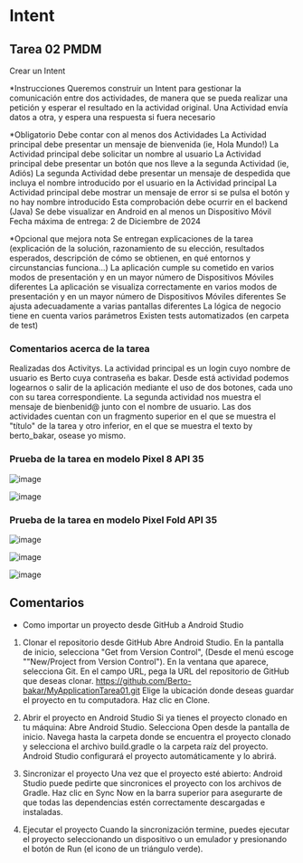 # Intent

## Tarea 02 PMDM

Crear un Intent

*Instrucciones
Queremos construir un Intent para gestionar la comunicación entre dos actividades, de manera que se pueda realizar una petición y esperar el resultado en la actividad original.
Una Actividad envía datos a otra, y espera una respuesta si fuera necesario

*Obligatorio
Debe contar con al menos dos Actividades
La Actividad principal debe presentar un mensaje de bienvenida (ie, Hola Mundo!)
La Actividad principal debe solicitar un nombre al usuario
La Actividad principal debe presentar un botón que nos lleve a la segunda Actividad (ie, Adiós)
La segunda Actividad debe presentar un mensaje de despedida que incluya el nombre introducido por el usuario en la Actividad principal
La Actividad principal debe mostrar un mensaje de error si se pulsa el botón y no hay nombre introducido
Esta comprobación debe ocurrir en el backend (Java)
Se debe visualizar en Android en al menos un Dispositivo Móvil
Fecha máxima de entrega: 2 de Diciembre de 2024

*Opcional que mejora nota
Se entregan explicaciones de la tarea (explicación de la solución, razonamiento de su elección, resultados esperados, descripción de cómo se obtienen, en qué entornos y circunstancias funciona...)
La aplicación cumple su cometido en varios modos de presentación y en un mayor número de Dispositivos Móviles diferentes
La aplicación se visualiza correctamente en varios modos de presentación y en un mayor número de Dispositivos Móviles diferentes
Se ajusta adecuadamente a varias pantallas diferentes
La lógica de negocio tiene en cuenta varios parámetros
Existen tests automatizados (en carpeta de test)

### Comentarios acerca de la tarea

Realizadas dos Activitys. La actividad principal es un login cuyo nombre de usuario es Berto cuya contraseña es bakar.
Desde está actividad podemos logearnos o salir de la aplicación mediante el uso de dos botones, cada uno con su tarea correspondiente.
La segunda actividad nos muestra el mensaje de bienbenid@ junto con el nombre de usuario.
Las dos actividades cuentan con un fragmento superior en el que se muestra el "título" de la tarea y otro inferior,
en el que se muestra el texto by berto_bakar, osease yo mismo.

### Prueba de la tarea en modelo Pixel 8 API 35

![image](https://github.com/user-attachments/assets/1ce8ebc5-8b21-4c90-8637-954435056572)

![image](https://github.com/user-attachments/assets/ac3232b0-5b7d-49b0-bd23-2e931489bc8a)

### Prueba de la tarea en modelo Pixel Fold API 35

![image](https://github.com/user-attachments/assets/5a70588b-5983-451c-b648-a02129ccbc16)

![image](https://github.com/user-attachments/assets/9cdcf45f-f73c-4c43-b8eb-5ee6bdf4eb4a)

![image](https://github.com/user-attachments/assets/fba583b8-8879-4b51-913f-48ad13a6d3ea)






  


## Comentarios

* Como importar un proyecto desde GitHub a Android Studio

1. Clonar el repositorio desde GitHub
Abre Android Studio.
En la pantalla de inicio, selecciona "Get from Version Control", (Desde el menú escoge ""New/Project from Version Control").
En la ventana que aparece, selecciona Git.
En el campo URL, pega la URL del repositorio de GitHub que deseas clonar.
https://github.com/Berto-bakar/MyApplicationTarea01.git
Elige la ubicación donde deseas guardar el proyecto en tu computadora.
Haz clic en Clone.

2. Abrir el proyecto en Android Studio
Si ya tienes el proyecto clonado en tu máquina:
Abre Android Studio.
Selecciona Open desde la pantalla de inicio.
Navega hasta la carpeta donde se encuentra el proyecto clonado y selecciona el archivo build.gradle o la carpeta raíz del proyecto.
Android Studio configurará el proyecto automáticamente y lo abrirá.

3. Sincronizar el proyecto
Una vez que el proyecto esté abierto:
Android Studio puede pedirte que sincronices el proyecto con los archivos de Gradle. Haz clic en Sync Now en la barra superior para asegurarte de que todas las dependencias estén correctamente descargadas e instaladas.

4. Ejecutar el proyecto
Cuando la sincronización termine, puedes ejecutar el proyecto seleccionando un dispositivo o un emulador y presionando el botón de Run (el icono de un triángulo verde).
